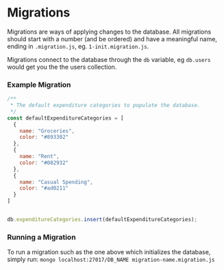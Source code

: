 # Migrations

Migrations are ways of applying changes to the database. All migrations should
start with a number (and be ordered) and have a meaningful name, ending in
`.migration.js`, eg. `1-init.migration.js`.

Migrations connect to the database through the `db` variable, eg `db.users`
would get you the the users collection.

### Example Migration

```javascript
/**
 * The default expenditure categories to populate the database.
 */
const defaultExpenditureCategories = [
  {
    name: "Groceries",
    color: "#893302"
  },
  {
    name: "Rent",
    color: "#082932"
  },
  {
    name: "Casual Spending",
    color: "#ad0211"
  }
]


db.expenditureCategories.insert(defaultExpenditureCategories);
```

### Running a Migration

To run a migration such as the one above which initializes the database,
simply run:
`mongo localhost:27017/DB_NAME migration-name.migration.js`
